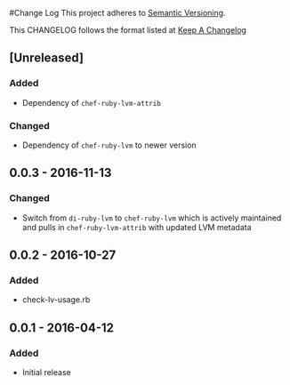 #Change Log
This project adheres to [Semantic Versioning](http://semver.org/).

This CHANGELOG follows the format listed at [Keep A Changelog](http://keepachangelog.com/)

## [Unreleased]
### Added
- Dependency of `chef-ruby-lvm-attrib`

### Changed
- Dependency of `chef-ruby-lvm` to newer version

## 0.0.3 - 2016-11-13
### Changed
- Switch from `di-ruby-lvm` to `chef-ruby-lvm` which is actively maintained and pulls in `chef-ruby-lvm-attrib` with updated LVM metadata

## 0.0.2 - 2016-10-27
### Added
- check-lv-usage.rb

## 0.0.1 - 2016-04-12
### Added
- Initial release

